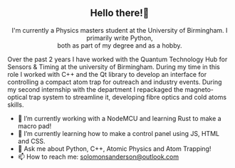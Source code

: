 <h2 align = "center"> Hello there!👋</h2>
<p align = 'center'> I'm currently a Physics masters student at the University of Birmingham. I primarily write Python, <br> both as part of my degree and as a hobby. </p>
Over the past 2 years I have worked with the Quantum Technology Hub for Sensors & Timing at the university of Birmingham. During my time in this role I worked with C++ and the Qt library to develop an interface for controlling a compact atom trap for outreach and industry events. During my second internship with the department I repackaged the magneto-optical trap system to streamline it, developing fibre optics and cold atoms skills. 

- 🔭 I’m currently working with a NodeMCU and learning Rust to make a macro pad!
- 🌱 I’m currently learning how to make a control panel using JS, HTML and CSS.
- 💬 Ask me about Python, C++, Atomic Physics and Atom Trapping!
- 📫 How to reach me: solomonsanderson@outlook.com
<!--
**solomonsanderson/solomonsanderson** is a ✨ _special_ ✨ repository because its `README.md` (this file) appears on your GitHub profile.

Here are some ideas to get you started:

- 🔭 I’m currently working on ...
- 🌱 I’m currently learning ...
- 👯 I’m looking to collaborate on ...
- 🤔 I’m looking for help with ...
- 💬 Ask me about ...
- 📫 How to reach me: ...
- 😄 Pronouns: ...
- ⚡ Fun fact: ...
-->
<!-- <p align = 'center'>
<img src="https://github-readme-stats.vercel.app/api?username=solomonsanderson&theme=dark" /> -->
<!-- 
<img src = "https://github-readme-stats.vercel.app/api/top-langs/?username=solomonsanderson" /> 
-->

